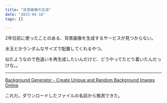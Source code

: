```yaml
---
title: "背景画像の生成"
date: "2023-04-18"
tags: []

---
```


2年位前に使ったことのある、背景画像を生成するサービスが見つからない。

水玉とかランダムなサイズで配置してくれるやつ。

似たようなので色違いを再生成したいんだけど、どうやってたどり着いたんだっけな。。

---

[Background Generator - Create Unique and Random Background Images Online](https://bggenerator.com/)

これだ。ダウンロードしたファイルの名前から推測できた。
